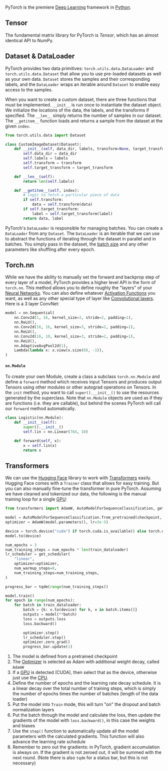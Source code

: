 
PyTorch is the premiere [Deep Learning](../../Machine%20Learning/Deep%20Learning/Neural%20Networks.md) framework in [Python](Python%20101.md).

## Tensor

The fundamental matrix library for PyTorch is *Tensor*, which has an almost identical API to NumPy.

## Dataset & DataLoader

PyTorch provides two data primitives: `torch.utils.data.DataLoader` and `torch.utils.data.Dataset` that allow you to use pre-loaded datasets as well as your own data. `Dataset` stores the samples and their corresponding labels, and the `DataLoader` wraps an iterable around `Dataset` to enable easy access to the samples.

When you want to create a custom dataset, there are three functions that must be implemented. `__init__` is run once to instantiate the dataset object. We initialize the locations of the data, the labels, and the transforms if specified. The `__len__` simply returns the number of samples in our dataset. The `__getitem__` function loads and returns a sample from the dataset at the given `index`.

```python
from torch.utils.data import Dataset

class CustomImageDataset(Dataset):
	def __init__(self, data_dir, labels, transform=None, target_transform=None):
		self.data_dir = data_dir
		self.labels = labels
		self.transform = transform
		self.target_transform = target_transform

	def __len__(self):
		return len(self.labels)

	def __getitem__(self, index):
		# logic to fetch a particular piece of data
		if self.transform:
			data = self.transform(data)
		if self.target_transform:
			label = self.target_transform(label)
		return data, label
```

PyTorch's `DataLoader` is responsible for managing batches. You can create a `DataLoader` from any `Dataset`. The `DataLoader` is an iterable that we can use to abstract the functions of iterating through the dataset in parallel and in batches. You simply pass in the dataset, the [batch size](../../Machine%20Learning/Deep%20Learning/Optimizers.md) and any other parameters like shuffling after every epoch.

## Torch.nn

While we have the ability to manually set the forward and backprop step of every layer of a model, PyTorch provides a higher level API in the form of `torch.nn`. This method allows you to define roughly the "layers" of your [Neural Networks](../../Machine%20Learning/Deep%20Learning/Neural%20Networks.md). You can also define whatever [Activation Functions](../../Machine%20Learning/Deep%20Learning/Activation%20Functions.md) you want, as well as any other special type of layer like [Convolutional layers](../../Machine%20Learning/Deep%20Learning/Convolutional%20Neural%20Net.md). Here is a 3 layer ConvNet:

```python
model = nn.Sequential(
    nn.Conv2d(1, 16, kernel_size=3, stride=2, padding=1),
    nn.ReLU(),
    nn.Conv2d(16, 16, kernel_size=3, stride=2, padding=1),
    nn.ReLU(),
    nn.Conv2d(16, 10, kernel_size=3, stride=2, padding=1),
    nn.ReLU(),
    nn.AdaptiveAvgPool2d(1),
    Lambda(lambda x: x.view(x.size(0), -1)),
)
```

#### `nn.Module`

To create your own Module, create a class a subclass `torch.nn.Module` and define a `forward` method which receives input Tensors and produces output Tensors using other modules or other autograd operations on Tensors. In the `init` method, you want to call `super().__init__()` to use the resources generated by the superclass. Note that `nn.Module` objects are used as if they are functions (i.e. they are callable), but behind the scenes PyTorch  will call our `forward` method automatically.

```python
class Logistic(nn.Module):
	def __init__(self):
		super().__init__()
		self.lin = nn.Linear(784, 10)

	def forward(self, x):
		x = self.lin(x)
		return x
```

## Transformers

We can use the [Hugging Face](Hugging%20Face.md) library to work with [Transformers](../../Machine%20Learning/Deep%20Learning/Transformers.md) easily. Hugging Face comes with a `Trainer` class that allows for easy training. But you can also manually fine-tune the transformer in pure PyTorch. Assuming we have cleaned and tokenized our data, the following is the manual training loop for a single [GPU](../../Electrical%20Engineering/Digital/GPU.md):

```python
from transformers import AdamW, AutoModelForSequenceClassification, get_scheduler

model = AutoModelForSequenceClassification.from_pretrained(checkpoint, num_labels=2)
optimizer = AdamW(model.parameters(), lr=3e-5)

device = torch.device("cuda") if torch.cuda.is_available() else torch.device("cpu")
model.to(device)

num_epochs = 3
num_training_steps = num_epochs * len(train_dataloader)
lr_scheduler = get_scheduler(
    "linear",
    optimizer=optimizer,
    num_warmup_steps=0,
    num_training_steps=num_training_steps,
)

progress_bar = tqdm(range(num_training_steps))

model.train()
for epoch in range(num_epochs):
    for batch in train_dataloader:
        batch = {k: v.to(device) for k, v in batch.items()}
        outputs = model(**batch)
        loss = outputs.loss
        loss.backward()

        optimizer.step()
        lr_scheduler.step()
        optimizer.zero_grad()
        progress_bar.update(1)
```

1. The model is defined from a pretrained checkpoint
2. The [Optimizer](../../Machine%20Learning/Deep%20Learning/Optimizers.md) is selected as Adam with additional weight decay, called `AdamW`
3. If a [GPU](../../Electrical%20Engineering/Digital/GPU.md) is detected (CUDA), then select that as the device, otherwise just use the [CPU](../../Electrical%20Engineering/Digital/CPU.md).
4. Define the number of epochs and the learning rate decay schedule. It is a linear decay over the total number of training steps, which is simply the number of epochs times the number of batches (length of the data loader)
5. Put the model into `Train` mode, this will turn "on" the dropout and batch normalization layers
6. Put the batch through the model and calculate the loss, then update the gradients of the model with `loss.backward()`, in this case the weights and biases
7. Use the `step()` function to automatically update all the model parameters with the calculated gradients. This function will also advance the learning rate schedule
8. Remember to zero out the gradients: in PyTorch, gradient accumulation is always on. If the gradient is not zeroed out, it will be summed with the next round. (Note there is also `tqdm` for a status bar, but this is not necessary)